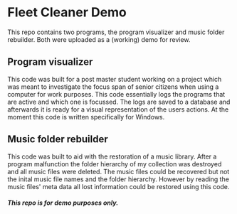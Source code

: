 # Fleet Cleaner Demo
This repo contains two programs, the program visualizer and music folder rebuilder. Both were uploaded as a (working) demo for review.

## Program visualizer
This code was built for a post master student working on a project which was meant to investigate the focus span of senior citizens when using a computer for work purposes. This code essentially logs the programs that are active and which one is focussed. The logs are saved to a database and afterwards it is ready for a visual representation of the users actions. At the moment this code is written specifically for Windows.

## Music folder rebuilder
This code was built to aid with the restoration of a music library. After a program malfunction the folder hierarchy of my collection was destroyed and all music files were deleted. The music files could be recovered but not the inital music file names and the folder hierarchy. However by reading the music files' meta data all lost information could be restored using this code.


##### This repo is for demo purposes only.
